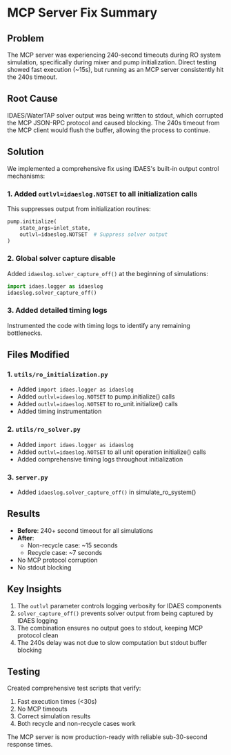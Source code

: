 # MCP Server Fix Summary

## Problem
The MCP server was experiencing 240-second timeouts during RO system simulation, specifically during mixer and pump initialization. Direct testing showed fast execution (~15s), but running as an MCP server consistently hit the 240s timeout.

## Root Cause
IDAES/WaterTAP solver output was being written to stdout, which corrupted the MCP JSON-RPC protocol and caused blocking. The 240s timeout from the MCP client would flush the buffer, allowing the process to continue.

## Solution
We implemented a comprehensive fix using IDAES's built-in output control mechanisms:

### 1. Added `outlvl=idaeslog.NOTSET` to all initialization calls
This suppresses output from initialization routines:
```python
pump.initialize(
    state_args=inlet_state,
    outlvl=idaeslog.NOTSET  # Suppress solver output
)
```

### 2. Global solver capture disable
Added `idaeslog.solver_capture_off()` at the beginning of simulations:
```python
import idaes.logger as idaeslog
idaeslog.solver_capture_off()
```

### 3. Added detailed timing logs
Instrumented the code with timing logs to identify any remaining bottlenecks.

## Files Modified

### 1. `utils/ro_initialization.py`
- Added `import idaes.logger as idaeslog`
- Added `outlvl=idaeslog.NOTSET` to pump.initialize() calls
- Added `outlvl=idaeslog.NOTSET` to ro_unit.initialize() calls
- Added timing instrumentation

### 2. `utils/ro_solver.py`
- Added `import idaes.logger as idaeslog`
- Added `outlvl=idaeslog.NOTSET` to all unit operation initialize() calls
- Added comprehensive timing logs throughout initialization

### 3. `server.py`
- Added `idaeslog.solver_capture_off()` in simulate_ro_system()

## Results
- **Before**: 240+ second timeout for all simulations
- **After**: 
  - Non-recycle case: ~15 seconds
  - Recycle case: ~7 seconds
- No MCP protocol corruption
- No stdout blocking

## Key Insights
1. The `outlvl` parameter controls logging verbosity for IDAES components
2. `solver_capture_off()` prevents solver output from being captured by IDAES logging
3. The combination ensures no output goes to stdout, keeping MCP protocol clean
4. The 240s delay was not due to slow computation but stdout buffer blocking

## Testing
Created comprehensive test scripts that verify:
1. Fast execution times (<30s)
2. No MCP timeouts
3. Correct simulation results
4. Both recycle and non-recycle cases work

The MCP server is now production-ready with reliable sub-30-second response times.